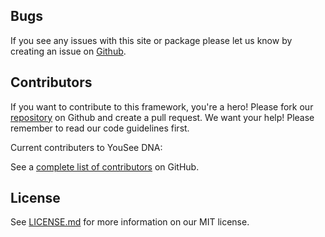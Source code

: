 ## Bugs
If you see any issues with this site or package please let us know by creating an issue on [Github](https://github.com/youseedk/dna/issues/new).

## Contributors
If you want to contribute to this framework, you're a hero! Please fork our [repository](https://github.com/youseedk/dna/) on Github and create a pull request. We want your help! Please remember to read our code guidelines first.

Current contributers to YouSee DNA:
<div class="contributers">
    <p>See a <a href="https://github.com/youseedk/dna/graphs/contributors">complete list of contributors</a> on GitHub.</p>
</div>


## License
See [LICENSE.md](https://raw.githubusercontent.com/youseedk/dna/master/LICENSE) for more information on our MIT license.
